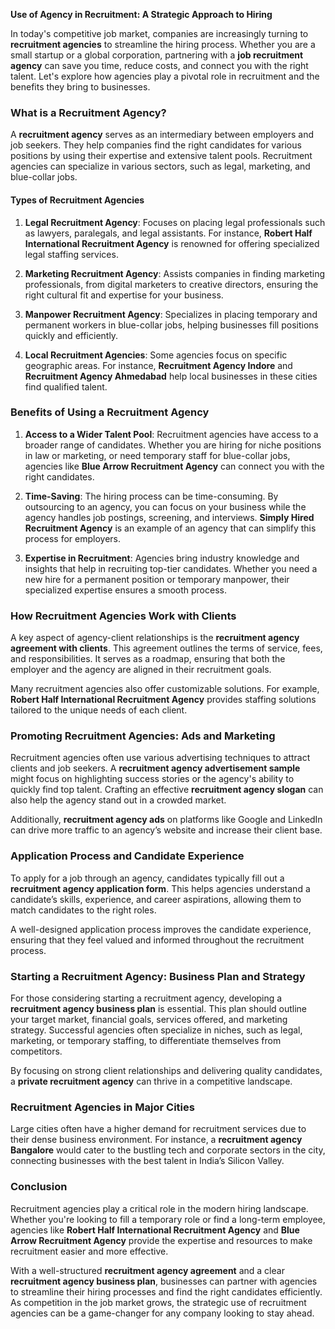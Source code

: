 **Use of Agency in Recruitment: A Strategic Approach to Hiring**

In today's competitive job market, companies are increasingly turning to **recruitment agencies** to streamline the hiring process. Whether you are a small startup or a global corporation, partnering with a **job recruitment agency** can save you time, reduce costs, and connect you with the right talent. Let's explore how agencies play a pivotal role in recruitment and the benefits they bring to businesses.

### What is a Recruitment Agency?

A **recruitment agency** serves as an intermediary between employers and job seekers. They help companies find the right candidates for various positions by using their expertise and extensive talent pools. Recruitment agencies can specialize in various sectors, such as legal, marketing, and blue-collar jobs.

#### Types of Recruitment Agencies

1. **Legal Recruitment Agency**: Focuses on placing legal professionals such as lawyers, paralegals, and legal assistants. For instance, **Robert Half International Recruitment Agency** is renowned for offering specialized legal staffing services.
   
2. **Marketing Recruitment Agency**: Assists companies in finding marketing professionals, from digital marketers to creative directors, ensuring the right cultural fit and expertise for your business.

3. **Manpower Recruitment Agency**: Specializes in placing temporary and permanent workers in blue-collar jobs, helping businesses fill positions quickly and efficiently.

4. **Local Recruitment Agencies**: Some agencies focus on specific geographic areas. For instance, **Recruitment Agency Indore** and **Recruitment Agency Ahmedabad** help local businesses in these cities find qualified talent.

### Benefits of Using a Recruitment Agency

1. **Access to a Wider Talent Pool**: Recruitment agencies have access to a broader range of candidates. Whether you are hiring for niche positions in law or marketing, or need temporary staff for blue-collar jobs, agencies like **Blue Arrow Recruitment Agency** can connect you with the right candidates.

2. **Time-Saving**: The hiring process can be time-consuming. By outsourcing to an agency, you can focus on your business while the agency handles job postings, screening, and interviews. **Simply Hired Recruitment Agency** is an example of an agency that can simplify this process for employers.

3. **Expertise in Recruitment**: Agencies bring industry knowledge and insights that help in recruiting top-tier candidates. Whether you need a new hire for a permanent position or temporary manpower, their specialized expertise ensures a smooth process.

### How Recruitment Agencies Work with Clients

A key aspect of agency-client relationships is the **recruitment agency agreement with clients**. This agreement outlines the terms of service, fees, and responsibilities. It serves as a roadmap, ensuring that both the employer and the agency are aligned in their recruitment goals.

Many recruitment agencies also offer customizable solutions. For example, **Robert Half International Recruitment Agency** provides staffing solutions tailored to the unique needs of each client.

### Promoting Recruitment Agencies: Ads and Marketing

Recruitment agencies often use various advertising techniques to attract clients and job seekers. A **recruitment agency advertisement sample** might focus on highlighting success stories or the agency's ability to quickly find top talent. Crafting an effective **recruitment agency slogan** can also help the agency stand out in a crowded market.

Additionally, **recruitment agency ads** on platforms like Google and LinkedIn can drive more traffic to an agency’s website and increase their client base.

### Application Process and Candidate Experience

To apply for a job through an agency, candidates typically fill out a **recruitment agency application form**. This helps agencies understand a candidate’s skills, experience, and career aspirations, allowing them to match candidates to the right roles.

A well-designed application process improves the candidate experience, ensuring that they feel valued and informed throughout the recruitment process.

### Starting a Recruitment Agency: Business Plan and Strategy

For those considering starting a recruitment agency, developing a **recruitment agency business plan** is essential. This plan should outline your target market, financial goals, services offered, and marketing strategy. Successful agencies often specialize in niches, such as legal, marketing, or temporary staffing, to differentiate themselves from competitors.

By focusing on strong client relationships and delivering quality candidates, a **private recruitment agency** can thrive in a competitive landscape.

### Recruitment Agencies in Major Cities

Large cities often have a higher demand for recruitment services due to their dense business environment. For instance, a **recruitment agency Bangalore** would cater to the bustling tech and corporate sectors in the city, connecting businesses with the best talent in India’s Silicon Valley.

### Conclusion

Recruitment agencies play a critical role in the modern hiring landscape. Whether you're looking to fill a temporary role or find a long-term employee, agencies like **Robert Half International Recruitment Agency** and **Blue Arrow Recruitment Agency** provide the expertise and resources to make recruitment easier and more effective. 

With a well-structured **recruitment agency agreement** and a clear **recruitment agency business plan**, businesses can partner with agencies to streamline their hiring processes and find the right candidates efficiently. As competition in the job market grows, the strategic use of recruitment agencies can be a game-changer for any company looking to stay ahead.
